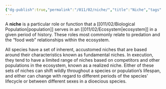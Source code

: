```yaml
---
{"dg-publish":true,"permalink":"/011/02/niche/","title":"Niche","tags":["BIOL305","BIOL422"],"noteIcon":"1","created":"2024-10-19T20:27:19.088-07:00","updated":"2024-10-04T12:07:27.009-07:00"}
---
```


A **niche** is a particular role or function that a [[011/02/Biological Population\|population]] serves in an [[011/02/Ecosystem\|ecosystem]] in a given period of history. These roles most commonly relate to predation and the “food web” relationships within the ecosystem.

All species have a set of inherent, accustomed niches that are based around their characteristics known as fundamental niches. In execution, they tend to have a limited range of niches based on competitors and other populations in the ecosystem, known as a realized niche. Either of these sets of niches can shift wildly throughout a species or population’s lifespan, and either can change with regard to different periods of the species’ lifecycle or between different sexes in a dioecious species.